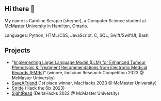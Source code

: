 ## Hi there 👋

<!--
**CarSerapio/CarSerapio** is a ✨ _special_ ✨ repository because its `README.md` (this file) appears on your GitHub profile.

Here are some ideas to get you started:

- 🔭 I’m currently working on ...
- 🌱 I’m currently learning ...
- 👯 I’m looking to collaborate on ...
- 🤔 I’m looking for help with ...
- 💬 Ask me about ...
- 📫 How to reach me: ...
- 😄 Pronouns: ...
- ⚡ Fun fact: ...
-->

My name is Caroline Serapio (she/her), a Computer Science student at McMaster University in Hamilton, Ontario.

Languages: Python, HTML/CSS, JavaScript, C, SQL, Swift/SwiftUI, Bash

## Projects 

* "[Implementing Large Language Model (LLM) for Enhanced Tumour Phenotypic & Treatment Recommendations from Electronic Medical Records (EMRs)​](https://github.com/CarSerapio/stem_fellowship2023)" (winner, Indicium Research Competition 2023 @ McMaster University)
* [SaveAFriend](https://github.com/Danierzn/machacks3.0) (1st place winner, MacHacks 2023 @ McMaster University)
* [Stride](https://github.com/charcoalyy/delivery-app) (Hack the 6ix 2023) 
* [SightRead](https://github.com/LaZeAsh/SightRead) (DeltaHacks 2022 @ McMaster University) 

